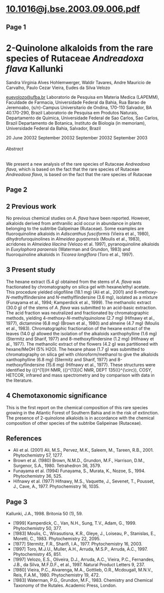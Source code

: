 # 10.1016@j.bse.2003.09.006.pdf

## Page 1



# 2-Quinolone alkaloids from the rare species of Rutaceae _Andreadoxa flava_ Kallunki

Sandra Virginia Alves Hohlemwerger, Waldir Tavares, Andre Mauricio de Carvalho, Paulo Cezar Vieira, Eudes da Silva Velozo

euevolozo@ufba.br Laboratorio de Pesquisa em Materia Medica (LAPEMM), Faculdade de Farmacia, Universidade Federal da Bahia, Rua Barao de Jeremoabo, \(s/n\)-Campus Universitario de Ondina, 170-110 Salvador, BA 40.170-290, Brazil Laboratorio de Pesquisa em Produtos Naturais, Departamento de Quimica, Universidade Federal de Sao Carlos, Sao Carlos, Brazil Departamento de Botanica, Instituto de Biologia (in memoriam), Universidade Federal da Bahia, Salvador, Brazil

20 June 20032 September 20032 September 20032 September 2003

###### Abstract

We present a new analysis of the rare species of Rutaceae _Andreadoxa flava_, which is based on the fact that the rare species of Rutaceae _Andreadoxa flava_, is based on the fact that the rare species of Rutaceae

## Page 2



## 2 Previous work

No previous chemical studies on _A. flava_ have been reported. However, alkaloids derived from anthranilic acid occur in abundance in plants belonging to the subtribe Galipeinae (Rutaceae). Some examples are fluoroquinoline alkaloids in _Adiscanthus fusciformis_ (Vieira et al., 1980), dihydrofuroquinolines in _Almeidea guyanensis_ (Moulis et al., 1983), acridones in _Almeidea lilacina_ (Velozo et al. 1997), pyranoquinoline alkaloids in _Euxylophora paraensis_ (Waterman and Grundon, 1983) and fluoroquinoline alkaloids in _Ticorea longiflora_ (Toro et al., 1997).

## 3 Present study

The hexane extract (5.4 g) obtained from the stems of _A. flava_ was fractionated by chromatography on silica gel with hexane/ethyl acetate. This procedure yielded oligofiline (18.1 mg) (Ali et al., 2001) and 8-methoxy-_N_-methylflindersine and _N_-methylflindersine (3.6 mg), isolated as a mixture (Funayama et al., 1994; Kamperdick et al., 1999). The methanolic extract (30.0 g) of the stems of _A. flava_ was submitted to an acid-basic extraction. The acid fraction was neutralized and fractionated by chromatographic methods, yielding 4-methoxy-_N_-methylquinolone (2.7 mg) (Hifnawy et al., 1977), dictamnine (6.8 mg) (Brown et al., 1980) and almeine (4.7 mg) (Moulis et al., 1983). Chromatographic fractionation of the hexane extract of the leaves (14.0 g) allowed the isolation of the alkaloids xanthophylline (1.6 mg) (Stermitz and Sharif, 1977) and 8-methoxyflindersine (1.2 mg) (Hifnawy et al., 1977). The methanolic extract of the flowers (4.2 g) was partitioned with hexane/MeOH (5% H2O). The hexane phase (1.7 g) was submitted to chromatography on silica gel with chloroform/methanol to give the alkaloids xanthophylline (6.8 mg) (Stermitz and Sharif, 1977) and 8-methoxyflindersine (15.6 mg) (Hifnawy et al., 1977). These structures were identified by \({}^{1}\)H NMR, \({}^{13}\)C NMR, DEPT 135\({}^{\circ}\), COSY, HETCOR, infrared and mass spectrometry and by comparison with data in the literature.

## 4 Chemotaxonomic significance

This is the first report on the chemical composition of this rare species growing in the Atlantic Forest of Southern Bahia and in the risk of extinction. The presence of 2-quinolone alkaloids is in accordance with the chemical composition of other species of the subtribe Galipeinae (Rutaceae).

## References

* Ali et al. (2001) Ali, M.S., Pervez, M.K., Saleem, M., Tareen, R.B., 2001. Phytochemistry 57, 1277.
* Brown et al. (1980) Brown, N.M.D., Grundon, M.F., Harrison, D.M., Surgenor, S.A., 1980. Tetrahedron 36, 3579.
* Funayama et al. (1994) Funayama, S., Murata, K., Nozoe, S., 1994. Phytochemistry 36, 525.
* Hifnawy et al. (1977) Hifnawy, M.S., Vaquette, J., Sevenet, T., Pousset, J., Cave, A., 1977. Phytochemistry 16, 1035.



## Page 3

Kallunki, J.A., 1998. Britonia 50 (1), 59.
* [1999] Kamperdick, C., Van, N.H., Sung, T.V., Adam, G., 1999. Phytochemistry 50, 377.
* [1983] Moulis, C., Wirasutisna, K.R., Gleye, J., Loiseau, P., Stanislas, E., Moretti, C., 1983. Phytochemistry 22, 2095.
* [1977] Stermitz, F.R., Sharifi, I.A., 1977. Phytochemistry 16, 2003.
* [1997] Toro, M.J.U., Muller, A.H., Arruda, M.S.P., Arruda, A.C., 1997. Phytochemistry 45, 851.
* [1997] Velozo, E.S., Oliveira, D.J., Arruda, A.C., Vieira, P.C., Fernandes, J.B., da Silva, M.F.D.F., et al., 1997. Natural Product Letters 9, 237.
* [1980] Vieira, P.C., Alvarenga, M.A., Gottlieb, O.R., Mcdougall, M.N.V., Reis, F.A.M., 1980. Phytochemistry 19, 472.
* [1983] Waterman, P.G., Grundon, M.F., 1983. Chemistry and Chemical Taxonomy of the Rutales. Academic Press, London.



